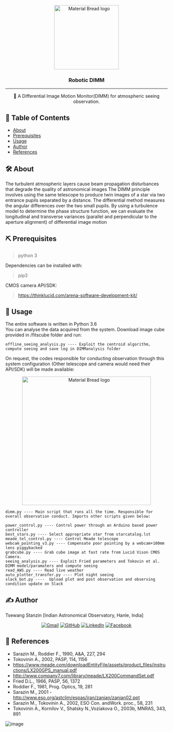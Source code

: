 <p align="center">
    <img width="200" src="https://user-images.githubusercontent.com/58334054/220020199-4ae158cd-f7ad-4377-8ea9-7cbd01e92eec.png" alt="Material Bread logo">
</p>

<h3 align="center">Robotic DIMM</h3>

---

<p align="center"> 🤖 A Differential Image Motion Monitor(DIMM) for atmospheric seeing observation.
    <br> 
</p>

## 📝 Table of Contents
+ [About](#about)
+ [Prerequisites](#getting_started)
+ [Usage](#usage)
+ [Author](#author)
+ [References](#acknowledgement)

## 🛠 About <a name = "about"></a>
The turbulent atmospheric layers cause beam propagation disturbances that degrade the quality of astronomical images
The DIMM principle involves using the same telescope to produce twin images of a star via two entrance pupils separated by a distance. The differential method measures the angular differences over the two small pupils. 
By using a turbulence model to determine the phase structure function, we can evaluate the longitudinal and transverse variances (parallel and perpendicular to the aperture alignment) of differential image motion

## ⛏️ Prerequisites <a name = "getting_started"></a>

### 
> python 3

Dependencies can be installed with:
> pip3

CMOS camera API/SDK:
> https://thinklucid.com/arena-software-development-kit/

## 💭 Usage <a name = "usage"></a>

The entire software is written in Python 3.6 <br>
You can analyse the data acquired from the system. Download image cube provided in /fitscube folder and run:
```
offline_seeing_analysis.py ---- Exploit the centroid algorithm, compute seeing and save log in DIMManalysis folder
```

On request, the codes responsible for conducting observation through this system configuration (Other telescope and camera would need their API/SDK) will be made available:

<p align="center">
    <img width="400" src="https://user-images.githubusercontent.com/58334054/220026194-015d937c-adbf-4e22-80ca-a52bc4fe3f06.png" alt="Material Bread logo">
</p>

```
dimm.py ---- Main script that runs all the time. Responsible for overall observation conduct. Imports other scripts given below:

power_control.py ---- Control power through an Arduino based power controller
best_stars.py ---- Select appropriate star from starcatalog.lst
meade_tel_control.py ---- Control Meade telescope
webcam_pointing_v3.py ---- Compensate poor pointing by a webcam+100mm lens piggybacked
grabcube.py ---- Grab cube image at fast rate from Lucid Vison CMOS Camera. 
seeing_analysis.py ---- Exploit Fried parameters and Tokovin et al. DIMM model/paramaters and compute seeing
read_AWS.py ---- Read live weather 
auto_plotter_transfer.py ---- Plot night seeing
slack_bot.py ----  Upload plot and post observation and observing condition update on Slack

```

## ✍️  Author <a name = "author"></a>
Tsewang Stanzin [Indian Astronomical Observatory, Hanle, India]
<p align="center">
	<a href="mailto:tstanzin.in@gmail.com"><img img src="https://img.shields.io/badge/gmail-%23EA4335.svg?style=plastic&logo=gmail&logoColor=white" alt="Gmail"/></a>
	<a href="https://github.com/tsewangstanzin"><img src="https://img.shields.io/badge/github-%23181717.svg?style=plastic&logo=github&logoColor=white" alt="GitHub"/></a>
	<a href="https://www.linkedin.com/in/tsewangstanzin/"><img src="https://img.shields.io/badge/linkedin-%230A66C2.svg?style=plastic&logo=linkedin&logoColor=white" alt="LinkedIn"/></a>
	<a href="https://www.facebook.com/tstanzin"><img src="https://img.shields.io/badge/facebook-%231877F2.svg?style=plastic&logo=facebook&logoColor=white" alt="Facebook"/></a>

</p>



## 🎉 References <a name = "acknowledgement"></a>
+ Sarazin M., Roddier F., 1990, A&A, 227, 294
+ Tokovinin A., 2002, PASP, 114, 1156
+ https://www.meade.com/downloadEntityFile/assets/product_files/instructions/LX200GPS_manual.pdf
+ http://www.company7.com/library/meade/LX200CommandSet.pdf
+ Fried D.L., 1966, PASP, 56, 1372
+ Roddier F., 1981, Prog. Optics, 19, 281
+ Sarazin M., 2001 -http://www.eso.org/astclim/espas/iran/zanjan/zanjan02.ppt
+ Sarazin M., Tokovinin A., 2002, ESO Con. andWork. proc., 58, 231
+ Tokovinin A., Kornilov V., Shatsky N.,Voziakova O., 2003b, MNRAS, 343, 891

![image](https://user-images.githubusercontent.com/58334054/220869807-53788b38-df49-4d3a-bf01-fbf5b2f970dc.png)




